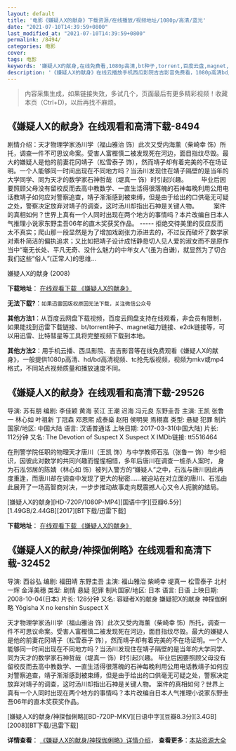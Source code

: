 ```yaml
---
layout: default
title: '电影《嫌疑人X的献身》下载资源/在线播放/视频地址/1080p/高清/蓝光'
date: "2021-07-10T14:39:59+0800"
last_modified_at: "2021-07-10T14:39:59+0800"
permalink: /8494/
categories: 电影
cover:
tags: 电影
keywords: '嫌疑人X的献身,在线免费看,1080p高清,bt种子,torrent,百度云盘,magnet,磁力链,迅雷下载资源'
description: '《嫌疑人X的献身》在线云播放手机西瓜影院吉吉影音免费看，1080p高清bd/hd未删减完整版和tc抢先枪版，mkv/mp4格式，附带bt/torrent种子、magnet/磁力链、百度云盘、网盘资源迅雷下载链接'
---
```


>内容采集生成，如果链接失效，多试几个，页面最后有更多精彩视频！收藏本页（Ctrl+D)，以后再找不麻烦。


## 《嫌疑人X的献身》在线观看和高清下载-8494

剧情介绍：天才物理学家汤川学（福山雅治 饰）此次又受内海薰（柴崎幸 饰）所托，调查一件不可思议命案。受害人富樫慎二被发现死在河边，面目指纹尽毁。最大的嫌疑人是他的前妻花冈靖子（松雪泰子 饰），然而靖子却有着完美的不在场证明。一个人能够同一时间出现在不同地方吗？当汤川发现住在靖子隔壁的是当年的大学同学、同为天才的数学家石神哲哉（堤真一 饰）时引起兴趣。 　　毕业后因要照顾父母没有留校反而去高中教数学、一直生活得很落魄的石神每晚利用公用电话教靖子如何应对警察追查，靖子渐渐感到被束缚，但是由于给出的口供毫无可疑之处，警察决定放弃对靖子的调查，这时汤川却指出石神是关键人物。  　　案件的真相如何？世界上真有一个人同时出现在两个地方的事情吗？本片改编自日本人气推理小说家东野圭吾06年的直木奖获奖作品。 ----- 拒绝交待美里的反应反而太不真实；爬山那一段显然是为了增加戏剧张力添进去的，不过反而破坏了数学家对素朴简洁的偏执追求；又比如把靖子设计成恬静恳切人见人爱的淑女而不是原作当中“毫无长处、平凡无奇、没什么魅力的中年女人”(虽为自谦)，就显然为了切合我们这些“俗人”(正常人)的思维...


嫌疑人X的献身 (2008)

**下载地址**： [在线观看下载 《嫌疑人X的献身》](https://www.btbtdy.me/btdy/dy4109.html) 


**无法下载?**：`如果迅雷因版权原因无法下载，关注微信公众号 `

**其他方法1**：从百度云网盘下载视频，百度云网盘支持在线观看，非会员有限制，如果能找到迅雷下载链接、bt/torrent种子、magnet磁力链接、e2dk链接等，可以用迅雷、比特彗星等工具将完整视频下载到本地。

**其他方法2**：用手机云播、西瓜影院、吉吉影音等在线免费观看《嫌疑人X的献身》，一般提供1080p高清、hd/bd高清视频、tc抢先版视频，视频为mkv或mp4格式，不同站点视频质量和播放速度不同。


## 《嫌疑人X的献身》在线观看和高清下载-29526

导演: 苏有朋 编剧: 李佳颖 黄海 苌江 王潮 迟海 冯元良 东野圭吾 主演: 王凯 张鲁一 林心如 叶祖新 丁冠森 邓恩熙 成泰燊 赵阳 侯明昊 焉栩嘉 类型: 悬疑 犯罪 制片国家/地区: 中国大陆 语言: 汉语普通话 上映日期: 2017-03-31(中国大陆) 片长: 112分钟 又名: The Devotion of Suspect X Suspect X IMDb链接: tt5516464

在刑警学院任职的物理天才唐川（王凯 饰）与中学教师石泓（张鲁一 饰）年少相识，因彼此对数学的共同兴趣而惺惺相惜，多年后唐川在调查一桩杀人案时， 身为石泓邻居的陈婧（林心如 饰）被列入警方的“嫌疑人”之中，石泓与唐川因此再度重逢，而唐川却在调查中发现了更大的秘密……被迫站在对立面的唐川、石泓由此展开了一场高智商对决，一步步推动故事走向既震撼人心又令人扼腕的结局。


[嫌疑人X的献身][HD-720P/1080P-MP4][国语中字][豆瓣6.5分][1.49GB/2.44GB][2017][BT下载/迅雷下载]

**下载地址**： [在线观看下载 《嫌疑人X的献身》](https://www.btdx8.com/torrent/xyrxdxs_2017.html) 


## 《嫌疑人X的献身/神探伽俐略》在线观看和高清下载-32452

导演: 西谷弘 编剧: 福田靖 东野圭吾 主演: 福山雅治 柴崎幸 堤真一 松雪泰子 北村一辉 金泽美穗 类型: 剧情 悬疑 犯罪 制片国家/地区: 日本 语言: 日语 上映日期: 2008-10-04(日本) 片长: 128分钟 又名: 容疑者X的献身 嫌疑犯X的献身 神探伽俐略 Yôgisha X no kenshin Suspect X

天才物理学家汤川学（福山雅治 饰）此次又受内海薰（柴崎幸 饰）所托，调查一件不可思议命案。受害人富樫慎二被发现死在河边，面目指纹尽毁。最大的嫌疑人是他的前妻花冈靖子（松雪泰子 饰），然而靖子却有着完美的不在场证明。一个人能够同一时间出现在不同地方吗？当汤川发现住在靖子隔壁的是当年的大学同学、同为天才的数学家石神哲哉（堤真一 饰）时引起兴趣。 毕业后因要照顾父母没有留校反而去高中教数学、一直生活得很落魄的石神每晚利用公用电话教靖子如何应对警察追查，靖子渐渐感到被束缚，但是由于给出的口供毫无可疑之处，警察决定放弃对靖子的调查，这时汤川却指出石神是关键人物。 案件的真相如何？世界上真有一个人同时出现在两个地方的事情吗？本片改编自日本人气推理小说家东野圭吾06年的直木奖获奖作品。


[嫌疑人X的献身/神探伽俐略][BD-720P-MKV][日语中字][豆瓣8.3分][3.4GB][2008][BT下载/迅雷下载]

**详情查看**： [《嫌疑人X的献身/神探伽俐略》详情介绍](/movie/32452/)， **查看更多**：[本站资源大全](/movie/t/all/)

